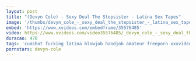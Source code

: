 ```yaml
---
layout: post
title: "(Devyn Cole) - Sexy Deal The Stepsister - Latina Sex Tapes"
image: '/thumbs/devyn_cole_-_sexy_deal_the_stepsister_-_latina_sex_tapes.jpg'
embed: 'https://www.xvideos.com/embedframe/35576485'
video: https://www.xvideos.com/video35576485/_devyn_cole_-_sexy_deal_the_stepsister_-_latina_sex_tapes
duracao: 470
tags: 'cumshot fucking latina blowjob handjob amateur freeporn xxxvideo videos-porno free-video'
pornstars: devyn-cole
---
```

